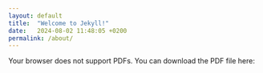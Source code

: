 ```yaml
---
layout: default
title:  "Welcome to Jekyll!"
date:   2024-08-02 11:48:05 +0200
permalink: /about/
---
```


<object data="/assets/my_cv.pdf" type="application/pdf" width="100%" height="600px">
    <p>Your browser does not support PDFs. You can download the PDF file here:
</object>
